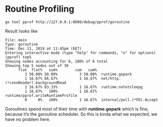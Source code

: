 # Routine Profiling
```
go tool pprof http://127.0.0.1:8080/debug/pprof/goroutine
```

Result looks like
```
File: main
Type: goroutine
Time: Dec 11, 2019 at 11:45pm (EET)
Entering interactive mode (type "help" for commands, "o" for options)
(pprof) top5
Showing nodes accounting for 6, 100% of 6 total
Showing top 5 nodes out of 30
      flat  flat%   sum%        cum   cum%
         3 50.00% 50.00%          3 50.00%  runtime.gopark
         1 16.67% 66.67%          1 16.67%  net/http.(*connReader).backgroundRead
         1 16.67% 83.33%          1 16.67%  runtime.notetsleepg
         1 16.67%   100%          1 16.67%  runtime/pprof.writeRuntimeProfile
         0     0%   100%          1 16.67%  internal/poll.(*FD).Accept
```


Goroutines spend most of their time with **runtime.gopark** which is fine, because it’s the goroutine 
scheduler. So this is kinda what we expected, we have no problem here.
